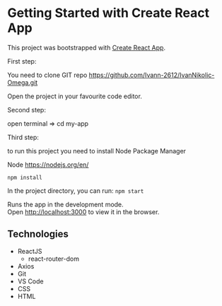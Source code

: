 # Getting Started with Create React App

This project was bootstrapped with [Create React App](https://github.com/facebook/create-react-app).

 First step:
 
 You need to clone GIT repo https://github.com/Ivann-2612/IvanNikolic-Omega.git
 
 Open the project in your favourite code editor.
 
 Second step:
 
 open terminal => cd my-app
 
 Third step:
 
 to run this project you need to install Node Package Manager
 
 Node https://nodejs.org/en/
 
 `npm install`
 
 In the project directory, you can run:
 `npm start`

Runs the app in the development mode.\
Open [http://localhost:3000](http://localhost:3000) to view it in the browser.

## Technologies

- ReactJS
  - react-router-dom
- Axios
- Git
- VS Code
- CSS
- HTML

